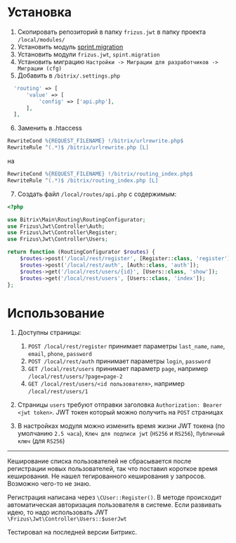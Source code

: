 # Установка
1. Скопировать репозиторий в папку `frizus.jwt` в папку проекта `/local/modules/`
2. Установить модуль [sprint.migration](https://github.com/andreyryabin/sprint.migration)
3. Установить модули `frizus.jwt`, `spint.migration`
4. Установить миграцию `Настройки -> Миграции для разработчиков -> Миграции (cfg)`
5. Добавить в `/bitrix/.settings.php`
```php
  'routing' => [
      'value' => [
          'config' => ['api.php'],
      ],
  ],
```
6. Заменить в .htaccess
```apache
RewriteCond %{REQUEST_FILENAME} !/bitrix/urlrewrite.php$
RewriteRule ^(.*)$ /bitrix/urlrewrite.php [L]
```
на
```apache
RewriteCond %{REQUEST_FILENAME} !/bitrix/routing_index.php$
RewriteRule ^(.*)$ /bitrix/routing_index.php [L]
```
7. Создать файл `/local/routes/api.php` с содержимым:
```php
<?php

use Bitrix\Main\Routing\RoutingConfigurator;
use Frizus\Jwt\Controller\Auth;
use Frizus\Jwt\Controller\Register;
use Frizus\Jwt\Controller\Users;

return function (RoutingConfigurator $routes) {
    $routes->post('/local/rest/register', [Register::class, 'register']);
    $routes->post('/local/rest/auth', [Auth::class, 'auth']);
    $routes->get('/local/rest/users/{id}', [Users::class, 'show']);
    $routes->get('/local/rest/users', [Users::class, 'index']);
};
```
# Использование
1. Доступны страницы:
   1. `POST /local/rest/register` принимает параметры `last_name`, `name`, `email`, `phone`, `password`
   2. `POST /local/rest/auth` принимает параметры `login`, `password`
   3. `GET /local/rest/users` принимает параметр `page`, например `/local/rest/users/?page=page-2`
   4. `GET /local/rest/users/<id пользователя>`, например `/local/rest/users/1`
2. Страницы `users` требуют отправки заголовка `Authorization: Bearer <jwt token>`. JWT токен который можно получить на `POST` страницах
  

2. В настройках модуля можно изменить время жизни JWT токена (по умолчанию `2.5 часа`), `Ключ для подписи jwt` (`HS256` и `RS256`), `Публичный ключ` (для `RS256`)
---

Кеширование списка пользователей не сбрасывается после регистрации новых пользователей, так что поставил короткое время кеширования. Не нашел тегированного кеширования у запросов. Возможно чего-то не знаю.

Регистрация написана через `\CUser::Register()`. В методе происходит автоматическая авторизация пользователя в системе. Если развивать идею, то надо использовать JWT `\Frizus\Jwt\Controller\Users::$userJwt`

Тестировал на последней версии Битрикс.
